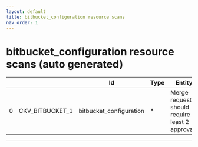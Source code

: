 ```yaml
---
layout: default
title: bitbucket_configuration resource scans
nav_order: 1
---
```


# bitbucket_configuration resource scans (auto generated)

|    |                 | Id                      | Type   | Entity                                             | Policy                  | IaC                                                                                                    |
|----|-----------------|-------------------------|--------|----------------------------------------------------|-------------------------|--------------------------------------------------------------------------------------------------------|
|  0 | CKV_BITBUCKET_1 | bitbucket_configuration | *      | Merge requests should require at least 2 approvals | bitbucket_configuration | https://github.com/bridgecrewio/checkov/blob/main/checkov/bitbucket/checks/merge_requests_approvals.py |


---


